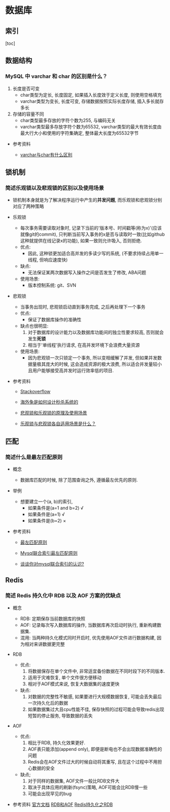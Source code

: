 # 数据库



## 索引



[toc]



## 数据结构



### MySQL 中 varchar 和 char 的区别是什么？

1. 长度是否可变
   * char类型为定长, 长度固定, 如果插入长度效于定义长度, 则使用空格填充
   * varchar类型为变长, 长度可变, 存储数据按照实际长度存储, 插入多长就存多长
2. 存储的容量不同
   * char类型最多存放的字符个数为255, 与编码无关
   * varchar类型最多存放字符个数为65532, varchar类型的最大有效长度由最大行大小和使用的字符集确定, 整体最大长度为65532字节



* 参考资料
  
	* [varchar与char有什么区别](https://blog.csdn.net/qq_20264581/article/details/83755789)



## 锁机制



### 简述乐观锁以及悲观锁的区别以及使用场景



* 锁机制本身就是为了解决程序运行中产生的**并发问题**, 而乐观锁和悲观锁分别对应了两种策略

* 乐观锁

  * 每次事务需要读取对象时, 记录下当前的'版本号、时间戳等(称为x)'(应该就像git的commit), 只判断当前写入事务的x是否与读取时一致(比如github这种就提供在线记录x的功能), 如果一致则允许吸入, 否则拒绝.
  * 优点:
    * 因此, 这种锁更加适合高并发的多读少写的系统, (不要求持续占用单一线程, 但响应速度快)
  * 缺点:
    * 无法保证某两次数据写入操作之间是否发生了修改, ABA问题
  * 使用场景:
    * 版本控制系统: git、SVN

* 悲观锁

  * 当事务出现时, 悲观锁启动直到事务完成, 之后再处理下一个事务
  * 优点:
    * 保证了数据库操作的准确性
  * 缺点也很明显:
    1. 对于数据库的设计能力以及数据库功能间的独立性要求较高, 否则就会发生**死锁**
    2. 相当于'单线程'执行请求, 在高并发环境下会浪费大量资源
  * 使用场景:
    * 因为悲观锁一次只锁定一个事务, 所以变相缓解了并发, 但如果并发数据量极其庞大的时候, 这会造成资源的极大浪费, 所以适合并发量较小且用户能够接受高并发时运行效率低的项目.



* 参考资料
	* [Stackoverflow](https://stackoverflow.com/questions/129329/optimistic-vs-pessimistic-locking)

	* [海外兔是如何设计秒杀系统的](https://osjobs.net/system/posts/spike-system/)

	* [悲观锁和乐观锁的原理及使用场景](https://www.jianshu.com/p/232a86cbd4b0?utm_campaign)

	* [乐观锁与悲观锁各自适用场景是什么？](https://www.zhihu.com/question/29420056)



## 匹配



### 简述什么是最左匹配原则

* 概念
  * 数据库匹配的时候, 除了范围查询之外, 遵循最左优先的原则.

* 举例
  * 想要建立一个(a, b)的索引, 
    * 如果条件是(a=1 and b=2) √
    * 如果条件是(a=1) √
    * 如果条件是(b=2) ×



* 参考资料

	* [最左匹配原则](https://www.cnblogs.com/lanqi/p/10282279.html)

	* [Mysql联合索引最左匹配原则](https://segmentfault.com/a/1190000015416513)

	* [谈谈你对mysql联合索引的认识?](https://www.cnblogs.com/rjzheng/p/12557314.html)











## Redis

### 简述 Redis 持久化中 RDB 以及 AOF 方案的优缺点

* 概念
  * RDB: 定期保存当前数据库的快照
  * AOF: 记录每次写入数据库的操作, 当数据库再次启动时执行, 重新构建数据集.
  * 混用: 当两种持久化模式同时开启时, 优先使用AOF文件进行数据构建, 因为相对来讲数据更完整
* RDB
  * 优点: 
    1. 将数据保存在单个文件中, 非常适宜备份数据在不同时段下的不同版本.
    2. 适用于灾难恢复, 单个文件很方便移动
    3. 相对于AOF模式来说, 恢复大数据集的速度更快
  * 缺点:
    1. 对数据的完整性不敏感, 如果要进行大规模数据恢复, 可能会丢失最后一次持久化后的数据
    2. 如果数据集过大且cpu性能不佳, 保存快照的过程可能会导致redis出现短暂的停止服务, 导致数据的丢失
* AOF
  * 优点:
    1. 相比于RDB, 持久化效果更好. 
    2. AOF表只能添加(append only), 即便是断电也不会出现数据准确性的问题
    3. Redis会在AOF文件过大的时候自动将其重写, 且在这个过程中不用担心数据的安全
  * 缺点;
    1. 对于同样的数据集, AOF文件一般比RDB文件大
    2. 取决于具体应用的刷新(fsync)策略, AOF可能会比RDB慢一些
    3. 可能会出现罕见的bug



* 参考资料
	[官方文档](https://redis.io/topics/persistence)
	[RDB和AOF](https://dunwu.github.io/db-tutorial/nosql/redis/redis-persistence.html#%E4%B8%89%E3%80%81rdb-%E5%92%8C-aof)
	[Redis持久化之RDB](https://blog.csdn.net/weixin_33892359/article/details/91944603)

